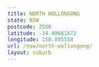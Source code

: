 ```yaml
---
title: NORTH WOLLONGONG
state: NSW
postcode: 2500
latitude: -34.40681672
longitude: 150.895558
url: /nsw/north-wollongong/
layout: suburb
---
```

